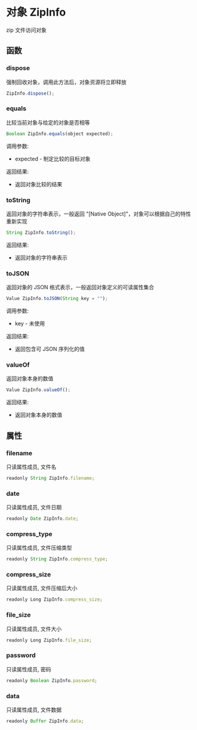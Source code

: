 # 对象 ZipInfo
zip 文件访问对象

## 函数
        
### dispose
强制回收对象，调用此方法后，对象资源将立即释放
```JavaScript
ZipInfo.dispose();
```

### equals
比较当前对象与给定的对象是否相等
```JavaScript
Boolean ZipInfo.equals(object expected);
```

调用参数:
* expected - 制定比较的目标对象

返回结果:
* 返回对象比较的结果

### toString
返回对象的字符串表示，一般返回 &#34;[Native Object]&#34;，对象可以根据自己的特性重新实现
```JavaScript
String ZipInfo.toString();
```

返回结果:
* 返回对象的字符串表示

### toJSON
返回对象的 JSON 格式表示，一般返回对象定义的可读属性集合
```JavaScript
Value ZipInfo.toJSON(String key = "");
```

调用参数:
* key - 未使用

返回结果:
* 返回包含可 JSON 序列化的值

### valueOf
返回对象本身的数值
```JavaScript
Value ZipInfo.valueOf();
```

返回结果:
* 返回对象本身的数值

## 属性
        
### filename
只读属性成员, 文件名
```JavaScript
readonly String ZipInfo.filename;
```

### date
只读属性成员, 文件日期
```JavaScript
readonly Date ZipInfo.date;
```

### compress_type
只读属性成员, 文件压缩类型
```JavaScript
readonly String ZipInfo.compress_type;
```

### compress_size
只读属性成员, 文件压缩后大小
```JavaScript
readonly Long ZipInfo.compress_size;
```

### file_size
只读属性成员, 文件大小
```JavaScript
readonly Long ZipInfo.file_size;
```

### password
只读属性成员, 密码
```JavaScript
readonly Boolean ZipInfo.password;
```

### data
只读属性成员, 文件数据
```JavaScript
readonly Buffer ZipInfo.data;
```

